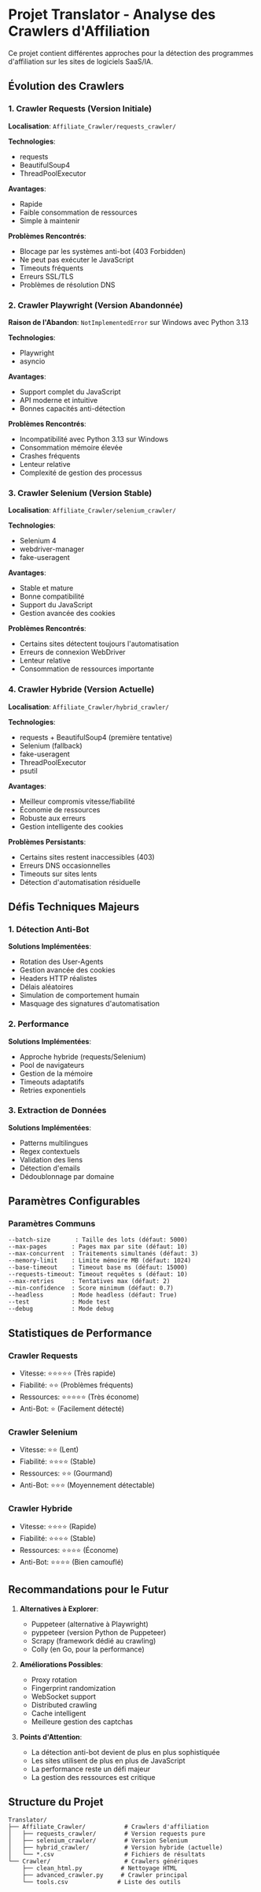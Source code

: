 # Projet Translator - Analyse des Crawlers d'Affiliation

Ce projet contient différentes approches pour la détection des programmes d'affiliation sur les sites de logiciels SaaS/IA.

## Évolution des Crawlers

### 1. Crawler Requests (Version Initiale)
**Localisation**: `Affiliate_Crawler/requests_crawler/`

**Technologies**:
- requests
- BeautifulSoup4
- ThreadPoolExecutor

**Avantages**:
- Rapide
- Faible consommation de ressources
- Simple à maintenir

**Problèmes Rencontrés**:
- Blocage par les systèmes anti-bot (403 Forbidden)
- Ne peut pas exécuter le JavaScript
- Timeouts fréquents
- Erreurs SSL/TLS
- Problèmes de résolution DNS

### 2. Crawler Playwright (Version Abandonnée)
**Raison de l'Abandon**: `NotImplementedError` sur Windows avec Python 3.13

**Technologies**:
- Playwright
- asyncio

**Avantages**:
- Support complet du JavaScript
- API moderne et intuitive
- Bonnes capacités anti-détection

**Problèmes Rencontrés**:
- Incompatibilité avec Python 3.13 sur Windows
- Consommation mémoire élevée
- Crashes fréquents
- Lenteur relative
- Complexité de gestion des processus

### 3. Crawler Selenium (Version Stable)
**Localisation**: `Affiliate_Crawler/selenium_crawler/`

**Technologies**:
- Selenium 4
- webdriver-manager
- fake-useragent

**Avantages**:
- Stable et mature
- Bonne compatibilité
- Support du JavaScript
- Gestion avancée des cookies

**Problèmes Rencontrés**:
- Certains sites détectent toujours l'automatisation
- Erreurs de connexion WebDriver
- Lenteur relative
- Consommation de ressources importante

### 4. Crawler Hybride (Version Actuelle)
**Localisation**: `Affiliate_Crawler/hybrid_crawler/`

**Technologies**:
- requests + BeautifulSoup4 (première tentative)
- Selenium (fallback)
- fake-useragent
- ThreadPoolExecutor
- psutil

**Avantages**:
- Meilleur compromis vitesse/fiabilité
- Économie de ressources
- Robuste aux erreurs
- Gestion intelligente des cookies

**Problèmes Persistants**:
- Certains sites restent inaccessibles (403)
- Erreurs DNS occasionnelles
- Timeouts sur sites lents
- Détection d'automatisation résiduelle

## Défis Techniques Majeurs

### 1. Détection Anti-Bot
**Solutions Implémentées**:
- Rotation des User-Agents
- Gestion avancée des cookies
- Headers HTTP réalistes
- Délais aléatoires
- Simulation de comportement humain
- Masquage des signatures d'automatisation

### 2. Performance
**Solutions Implémentées**:
- Approche hybride (requests/Selenium)
- Pool de navigateurs
- Gestion de la mémoire
- Timeouts adaptatifs
- Retries exponentiels

### 3. Extraction de Données
**Solutions Implémentées**:
- Patterns multilingues
- Regex contextuels
- Validation des liens
- Détection d'emails
- Dédoublonnage par domaine

## Paramètres Configurables

### Paramètres Communs
```
--batch-size       : Taille des lots (défaut: 5000)
--max-pages       : Pages max par site (défaut: 10)
--max-concurrent  : Traitements simultanés (défaut: 3)
--memory-limit    : Limite mémoire MB (défaut: 1024)
--base-timeout    : Timeout base ms (défaut: 15000)
--requests-timeout: Timeout requêtes s (défaut: 10)
--max-retries     : Tentatives max (défaut: 2)
--min-confidence  : Score minimum (défaut: 0.7)
--headless        : Mode headless (défaut: True)
--test            : Mode test
--debug           : Mode debug
```

## Statistiques de Performance

### Crawler Requests
- Vitesse: ⭐⭐⭐⭐⭐ (Très rapide)
- Fiabilité: ⭐⭐ (Problèmes fréquents)
- Ressources: ⭐⭐⭐⭐⭐ (Très économe)
- Anti-Bot: ⭐ (Facilement détecté)

### Crawler Selenium
- Vitesse: ⭐⭐ (Lent)
- Fiabilité: ⭐⭐⭐⭐ (Stable)
- Ressources: ⭐⭐ (Gourmand)
- Anti-Bot: ⭐⭐⭐ (Moyennement détectable)

### Crawler Hybride
- Vitesse: ⭐⭐⭐⭐ (Rapide)
- Fiabilité: ⭐⭐⭐⭐ (Stable)
- Ressources: ⭐⭐⭐⭐ (Économe)
- Anti-Bot: ⭐⭐⭐⭐ (Bien camouflé)

## Recommandations pour le Futur

1. **Alternatives à Explorer**:
   - Puppeteer (alternative à Playwright)
   - pyppeteer (version Python de Puppeteer)
   - Scrapy (framework dédié au crawling)
   - Colly (en Go, pour la performance)

2. **Améliorations Possibles**:
   - Proxy rotation
   - Fingerprint randomization
   - WebSocket support
   - Distributed crawling
   - Cache intelligent
   - Meilleure gestion des captchas

3. **Points d'Attention**:
   - La détection anti-bot devient de plus en plus sophistiquée
   - Les sites utilisent de plus en plus de JavaScript
   - La performance reste un défi majeur
   - La gestion des ressources est critique

## Structure du Projet

```
Translator/
├── Affiliate_Crawler/           # Crawlers d'affiliation
│   ├── requests_crawler/        # Version requests pure
│   ├── selenium_crawler/        # Version Selenium
│   ├── hybrid_crawler/          # Version hybride (actuelle)
│   └── *.csv                    # Fichiers de résultats
└── Crawler/                     # Crawlers génériques
    ├── clean_html.py           # Nettoyage HTML
    ├── advanced_crawler.py     # Crawler principal
    └── tools.csv              # Liste des outils
```